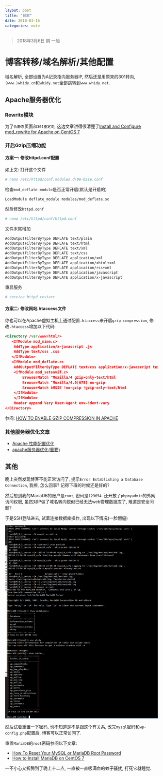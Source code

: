 ```yaml
---
layout: post
title: "日志"
date: 2018-03-16
categories: note
---
```

> 2018年3月6日 阴 一般

# 博客转移/域名解析/其他配置

域名解析, 全部设置为A记录指向服务器IP, 然后还是用原来的301转向, `(www.)whidy.cn`和`whidy.net`全部跳转到`www.whidy.net`.

## Apache服务器优化

### Rewrite模块

为了`伪静态`页面和`301重定向`, 这边文章讲得很清楚了[Install and Configure mod_rewrite for Apache on CentOS 7](https://devops.profitbricks.com/tutorials/install-and-configure-mod_rewrite-for-apache-on-centos-7/)

### 开启Gzip压缩功能

#### 方案一: 修改httpd.conf配置

如上文: 打开这个文件

```bash
# nano /etc/httpd/conf.modules.d/00-base.conf
```

检查`mod_deflate module`是否正常开启(默认是开启的)

```
LoadModule deflate_module modules/mod_deflate.so
```

然后修改`httpd.conf`

```bash
# nano /etc/httpd/conf/httpd.conf
```

文件末尾增加

```
AddOutputFilterByType DEFLATE text/plain
AddOutputFilterByType DEFLATE text/html
AddOutputFilterByType DEFLATE text/xml
AddOutputFilterByType DEFLATE text/css
AddOutputFilterByType DEFLATE application/xml
AddOutputFilterByType DEFLATE application/xhtml+xml
AddOutputFilterByType DEFLATE application/rss+xml
AddOutputFilterByType DEFLATE application/javascript
AddOutputFilterByType DEFLATE application/x-javascript
```

重启服务

```bash
# service httpd restart
```

#### 方案二: 修改网站.htaccess文件

你也可以在Apache虚拟主机上通过配置`.htaccess`来开启`gzip compression`, 修改`.htaccess`增加以下代码:

```xml
<Directory /var/www/html/>
   <IfModule mod_mime.c>
	AddType application/x-javascript .js
	AddType text/css .css
   </IfModule>
   <IfModule mod_deflate.c>
	AddOutputFilterByType DEFLATE text/css application/x-javascript text/x-component text/html text/plain text/xml application/javascript
	<IfModule mod_setenvif.c>
		BrowserMatch ^Mozilla/4 gzip-only-text/html
		BrowserMatch ^Mozilla/4.0[678] no-gzip
		BrowserMatch bMSIE !no-gzip !gzip-only-text/html
	</IfModule>
    </IfModule>
    Header append Vary User-Agent env=!dont-vary
</Directory>
```

参阅: [HOW TO ENABLE GZIP COMPRESSION IN APACHE](https://knackforge.com/blog/karalmax/how-enable-gzip-compression-apache)

### 其他服务器优化文章

* [Apache 性能配置优化](https://cloud.tencent.com/developer/article/1004879)
* [apache服务器优化(重要)](https://www.kancloud.cn/curder/apache/91275)

## 其他

晚上突然发现博客不能正常访问了, 提示`Error Establishing a Database Connection`, 我擦, 怎么回事? 记得下班的时候还是好的?

然后想到我的MariaDB的账户是`root`, 密码是`123654`. 还开放了`phpmyadmin`的外网访问权限, 虽然对IP做了域名转向貌似已经无法web管理数据库了, 难道是安全问题?

于是SSH登陆进去, 试着连接数据库操作, 出现以下情况(一脸懵逼)

![error](https://raw.githubusercontent.com/whidy/daily/master/sources/images/2018-03-16-1.png)

然后试着重置一下密码, 也不知道是不是跟这个有关系, 改完`mysql`密码和`wp-config.php`配置后, 博客可以正常访问了.

重置`MariaDB`的`root`密码参阅以下文章:

* [How To Reset Your MySQL or MariaDB Root Password](https://www.digitalocean.com/community/tutorials/how-to-reset-your-mysql-or-mariadb-root-password)
* [How to Install MariaDB on CentOS 7](https://linode.com/docs/databases/mariadb/how-to-install-mariadb-on-centos-7/)

一不小心又折腾到了晚上十二点, 一直被一直吸满血的蚊子骚扰, 打死它就睡觉.